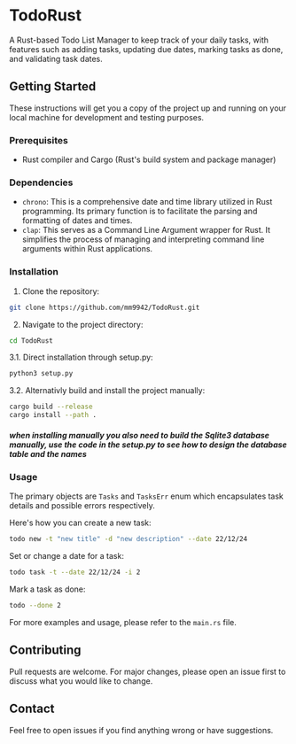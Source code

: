 # TodoRust

A Rust-based Todo List Manager to keep track of your daily tasks, with features such as adding tasks, updating due dates, marking tasks as done, and validating task dates.

## Getting Started

These instructions will get you a copy of the project up and running on your local machine for development and testing purposes.

### Prerequisites

- Rust compiler and Cargo (Rust's build system and package manager)

### Dependencies

- `chrono`: This is a comprehensive date and time library utilized in Rust programming. Its primary function is to facilitate the parsing and formatting of dates and times.
- `clap`: This serves as a Command Line Argument wrapper for Rust. It simplifies the process of managing and interpreting command line arguments within Rust applications.

### Installation

1. Clone the repository:
```bash
git clone https://github.com/mm9942/TodoRust.git
```

2. Navigate to the project directory:
```bash
cd TodoRust
```

3.1. Direct installation through setup.py:
```bash
python3 setup.py
```

3.2. Alternativly build and install the project manually:
```bash
cargo build --release
cargo install --path .
```
##### when installing manually you also need to build the Sqlite3 database manually, use the code in the setup.py to see how to design the database table and the names

### Usage

The primary objects are `Tasks` and `TasksErr` enum which encapsulates task details and possible errors respectively.

Here's how you can create a new task:

```bash
todo new -t "new title" -d "new description" --date 22/12/24
```

Set or change a date for a task:

```bash
todo task -t --date 22/12/24 -i 2
```

Mark a task as done:

```bash
todo --done 2
```

For more examples and usage, please refer to the `main.rs` file.


## Contributing

Pull requests are welcome. For major changes, please open an issue first to discuss what you would like to change.

## Contact

Feel free to open issues if you find anything wrong or have suggestions.
